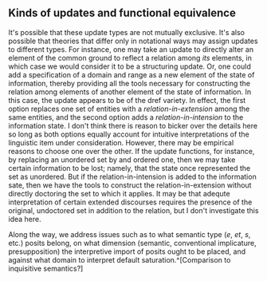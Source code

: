## Kinds of updates and functional equivalence ##

It's possible that these update types are not mutually exclusive. It's also possible that theories that differ only in notational ways may assign updates to different types. For instance, one may take an update to directly alter an element of the common ground to reflect a relation among *its* elements, in which case we would consider it to be a structuring update. Or, one could add a specification of a domain and range as a new element of the state of information, thereby providing all the tools necessary for constructing the relation among elements of another element of the state of information. In this case, the update appears to be of the dref variety. In effect, the first option replaces one set of entities with a *relation-in-extension* among the same entities, and the second option adds a *relation-in-intension* to the information state. I don't think there is reason to bicker over the details here so long as both options equally account for intuitive interpretations of the linguistic item under consideration. However, there may be empirical reasons to choose one over the other. If the update functions, for instance, by replacing an unordered set by and ordered one, then we may take certain information to be lost; namely, that the state once represented the set as unordered. But if the relation-in-intension is added to the information sate, then we have the tools to construct the relation-in-extension without directly doctoring the set to which it applies. It may be that adequte interpretation of certain extended discourses requires the presence of the original, undoctored set in addition to the relation, but I don't investigate this idea here.

Along the way, we address issues such as to what semantic type (*e*, *et*, *s*, etc.) posits belong, on what dimension (semantic, conventional implicature, presupposition) the interpretive import of posits ought to be placed, and against what domain to interpret default saturation.^[Comparison to inquisitive semantics?]
